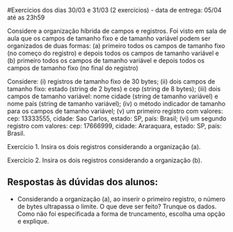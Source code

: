 #Exercícios dos dias 30/03 e 31/03 (2 exercícios) - data de entrega: 05/04 até as 23h59

Considere a organização híbrida de campos e registros. Foi visto em sala de aula
que os campos de tamanho fixo e de tamanho variável podem ser organizados de
duas formas: (a) primeiro todos os campos de tamanho fixo (no começo do
registro) e depois todos os campos de tamanho variável e (b) primeiro todos os
campos de tamanho variável e depois todos os campos de tamanho fixo (no final do
registro)

Considere: (i) registros de tamanho fixo de 30 bytes; (ii) dois campos de
tamanho fixo: estado (string de 2 bytes) e cep (string de 8 bytes); (iii) dois
campos de tamanho variável: nome cidade (string de tamanho variável) e nome país
(string de tamanho variável); (iv) o método indicador de tamanho para os campos
de tamanho variável; (v) um primeiro registro com valores: cep: 13333555,
cidade: Sao Carlos, estado: SP, país: Brasil; (vi) um segundo registro com
valores: cep: 17666999, cidade: Araraquara, estado: SP, país: Brasil.


Exercício 1. Insira os dois registros considerando a organização (a).

Exercício 2. Insira os dois registros considerando a organização (b).

## Respostas às dúvidas dos alunos:

- Considerando a organização (a), ao inserir o primeiro registro, o número de
bytes ultrapassa o limite. O que deve ser feito? Trunque os dados. Como não foi
especificada a forma de truncamento, escolha uma opção e explique.
